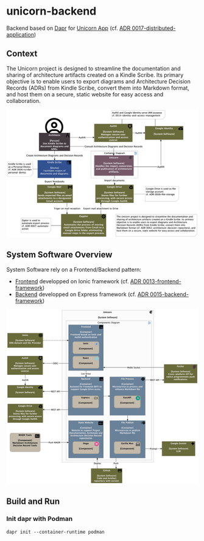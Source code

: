 # unicorn-backend
Backend based on [Dapr](https://dapr.io/) for [Unicorn App](https://unicorn.royerm.fr) (cf. [ADR 0017-distributed-application](https://hugo.royerm.fr/adr/0017-distributed-application/))
## Context
The Unicorn project is designed to streamline the documentation and sharing of architecture artifacts created on a Kindle Scribe. Its primary objective is to enable users to export diagrams and Architecture Decision Records (ADRs) from Kindle Scribe, convert them into Markdown format, and host them on a secure, static website for easy access and collaboration.

![Software System Overview](context.png "Software System Overview")

## System Software Overview
System Software rely on a Frontend/Backend pattern: 
- [Frontend](https://github.com/mickael-royer/unicorn-frontend/) developped on Ionic framework (cf. [ADR 0013-frontend-framework](https://hugo.royerm.fr/adr/0013-frontend-framework/))
- [Backend](https://github.com/mickael-royer/unicorn-backend) developped on Express framework (cf. [ADR 0015-backend-framework](https://hugo.royerm.fr/adr/0015-backend-framework/))

![Software System Overview](container.png "Software System Overview")

## Build and Run
### Init dapr with Podman
```
dapr init --container-runtime podman
```
